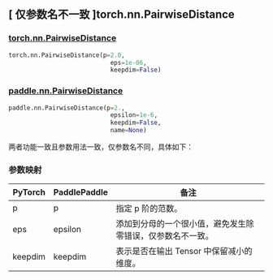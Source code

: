 ## [ 仅参数名不一致 ]torch.nn.PairwiseDistance
### [torch.nn.PairwiseDistance](https://pytorch.org/docs/stable/generated/torch.nn.PairwiseDistance.html?highlight=nn+pairwisedistance#torch.nn.PairwiseDistance)

```python
torch.nn.PairwiseDistance(p=2.0,
                            eps=1e-06,
                            keepdim=False)
```

### [paddle.nn.PairwiseDistance](https://www.paddlepaddle.org.cn/documentation/docs/zh/api/paddle/nn/PairwiseDistance_cn.html#pairwisedistance)

```python
paddle.nn.PairwiseDistance(p=2.,
                            epsilon=1e-6,
                            keepdim=False,
                            name=None)
```

两者功能一致且参数用法一致，仅参数名不同，具体如下：

### 参数映射
| PyTorch       | PaddlePaddle | 备注                                                   |
| ------------- | ------------ | ------------------------------------------------------ |
| p           | p      | 指定 p 阶的范数。                   |
| eps           | epsilon      | 添加到分母的一个很小值，避免发生除零错误，仅参数名不一致。                   |
| keepdim           | keepdim      | 表示是否在输出 Tensor 中保留减小的维度。                   |
